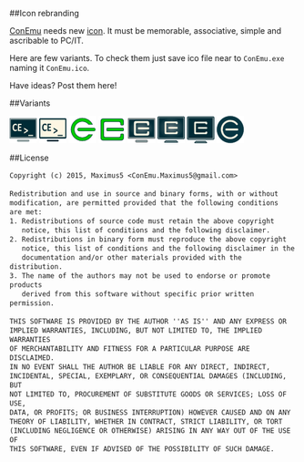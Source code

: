 ##Icon rebranding

[ConEmu](https://github.com/Maximus5/ConEmu) needs new [icon](https://github.com/Maximus5/ConEmu-Icons). It must be memorable, associative, simple and ascribable to PC/IT.

Here are few variants. To check them just save ico file near to `ConEmu.exe` naming it `ConEmu.ico`.

Have ideas? Post them here!

##Variants

![Dark monitor](https://github.com/Maximus5/ConEmu-Icons/blob/master/icons/ConEmu-dark.png)
![Light monitor](https://github.com/Maximus5/ConEmu-Icons/blob/master/icons/ConEmu-light.png)
![CE sign](https://github.com/Maximus5/ConEmu-Icons/blob/master/icons/ConEmu-green.png)
![CE sign squared](https://github.com/Maximus5/ConEmu-Icons/blob/master/icons/ConEmu-green-sq.png)
![Dark monitor with CE sign](https://github.com/Maximus5/ConEmu-Icons/blob/master/icons/ConEmu-dark-ce.png)
![Dark monitor with CE sign v2](https://github.com/Maximus5/ConEmu-Icons/blob/master/icons/ConEmu-dark-ce-v2.png)
![Dark monitor with CE sign v3](https://github.com/Maximus5/ConEmu-Icons/blob/master/icons/ConEmu-dark-ce-v3.png)
![CE sign v4](https://github.com/Maximus5/ConEmu-Icons/blob/master/icons/ConEmu-dark-ce-v4.png)

##License

    Copyright (c) 2015, Maximus5 <ConEmu.Maximus5@gmail.com>
    
    Redistribution and use in source and binary forms, with or without
    modification, are permitted provided that the following conditions
    are met:
    1. Redistributions of source code must retain the above copyright
       notice, this list of conditions and the following disclaimer.
    2. Redistributions in binary form must reproduce the above copyright
       notice, this list of conditions and the following disclaimer in the
       documentation and/or other materials provided with the distribution.
    3. The name of the authors may not be used to endorse or promote products
       derived from this software without specific prior written permission.
    
    THIS SOFTWARE IS PROVIDED BY THE AUTHOR ''AS IS'' AND ANY EXPRESS OR
    IMPLIED WARRANTIES, INCLUDING, BUT NOT LIMITED TO, THE IMPLIED WARRANTIES
    OF MERCHANTABILITY AND FITNESS FOR A PARTICULAR PURPOSE ARE DISCLAIMED.
    IN NO EVENT SHALL THE AUTHOR BE LIABLE FOR ANY DIRECT, INDIRECT,
    INCIDENTAL, SPECIAL, EXEMPLARY, OR CONSEQUENTIAL DAMAGES (INCLUDING, BUT
    NOT LIMITED TO, PROCUREMENT OF SUBSTITUTE GOODS OR SERVICES; LOSS OF USE,
    DATA, OR PROFITS; OR BUSINESS INTERRUPTION) HOWEVER CAUSED AND ON ANY
    THEORY OF LIABILITY, WHETHER IN CONTRACT, STRICT LIABILITY, OR TORT
    (INCLUDING NEGLIGENCE OR OTHERWISE) ARISING IN ANY WAY OUT OF THE USE OF
    THIS SOFTWARE, EVEN IF ADVISED OF THE POSSIBILITY OF SUCH DAMAGE.
    